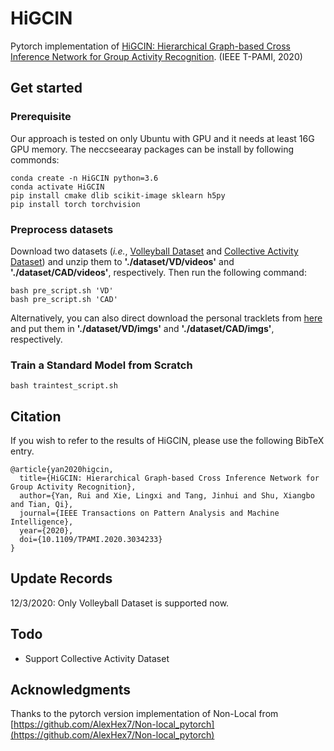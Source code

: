 # HiGCIN
Pytorch implementation of [HiGCIN: Hierarchical Graph-based Cross Inference Network for Group Activity Recognition](https://ieeexplore.ieee.org/stamp/stamp.jsp?tp=&arnumber=9241410). (IEEE T-PAMI, 2020)



## Get started
### Prerequisite
Our approach is tested on only Ubuntu with GPU and it needs at least 16G GPU memory. The neccseearay packages can be install by following commonds:
```
conda create -n HiGCIN python=3.6
conda activate HiGCIN
pip install cmake dlib scikit-image sklearn h5py
pip install torch torchvision
```
### Preprocess datasets
Download two datasets (*i.e.*, [Volleyball Dataset](http://vml.cs.sfu.ca/wp-content/uploads/volleyballdataset/volleyball.zip) and [Collective Activity Dataset](http://www.eecs.umich.edu/vision/activity-dataset.html)) and unzip them to **'./dataset/VD/videos'** and **'./dataset/CAD/videos'**, respectively. Then run the following command:
```
bash pre_script.sh 'VD'
bash pre_script.sh 'CAD'
```

Alternatively, you can also direct download the personal tracklets from [here](https://note.youdao.com/) and put them in **'./dataset/VD/imgs'** and **'./dataset/CAD/imgs'**, respectively.
### Train a Standard Model from Scratch
```
bash traintest_script.sh
```

## Citation
If you wish to refer to the results of HiGCIN, please use the following BibTeX entry.

```
@article{yan2020higcin,
  title={HiGCIN: Hierarchical Graph-based Cross Inference Network for Group Activity Recognition},
  author={Yan, Rui and Xie, Lingxi and Tang, Jinhui and Shu, Xiangbo and Tian, Qi},
  journal={IEEE Transactions on Pattern Analysis and Machine Intelligence},
  year={2020},
  doi={10.1109/TPAMI.2020.3034233}
}
```


## Update Records
12/3/2020: Only Volleyball Dataset is supported now.

## Todo
- Support Collective Activity Dataset


## Acknowledgments
Thanks to the pytorch version implementation of Non-Local from [https://github.com/AlexHex7/Non-local_pytorch](https://github.com/AlexHex7/Non-local_pytorch)
